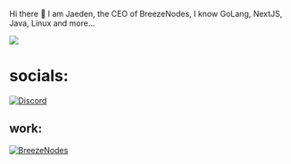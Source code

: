 Hi there 👋 
I am Jaeden, the CEO of BreezeNodes, I know GoLang, NextJS, Java, Linux and more...

<picture>
  <source
    srcset="https://gitstat.58techboy.co.uk/?username=58TechBoy&show_icons=true&theme=dark"
    media="(prefers-color-scheme: dark)"
  />
  <source
    srcset="https://gitstat.58techboy.co.uk/?username=58TechBoy&show_icons=true"
    media="(prefers-color-scheme: light), (prefers-color-scheme: no-preference)"
  />
  <img src="https://gitstat.58techboy.co.uk/?username=58TechBoy&show_icons=true" />
</picture>

# socials:
[![Discord](https://img.shields.io/badge/Jaeden-%235C6AE2?style=for-the-badge&logo=discord&logoColor=fff&labelColor=%235C6AE2)](https://discord.gg/nCEzAnD4)

## work:
[![BreezeNodes](https://img.shields.io/badge/BreezeNodes-black?style=for-the-badge&logo=discord&logoColor=fff&labelColor=%230e0e9d&color=%230e0e9d)](https://breezenodes.com)
